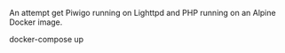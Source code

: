An attempt get Piwigo running on Lighttpd and PHP running on an Alpine Docker image.

docker-compose up
